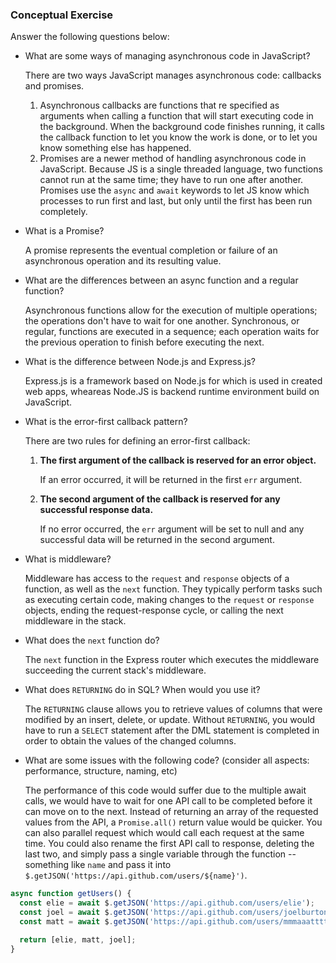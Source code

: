 ### Conceptual Exercise

Answer the following questions below:

- What are some ways of managing asynchronous code in JavaScript?

  There are two ways JavaScript manages asynchronous code: callbacks and promises. 
  1. Asynchronous callbacks are functions that re specified as arguments when calling a function that will start executing code in the background. When the background code finishes running, it calls the callback function to let you know the work is done, or to let you know something else has happened.
  2. Promises are a newer method of handling asynchronous code in JavaScript. Because JS is a single threaded language, two functions cannot run at the same time; they have to run one after another. Promises use the `async` and `await` keywords to let JS know which processes to run first and last, but only until the first has been run completely.

- What is a Promise?

  A promise represents the eventual completion or failure of an asynchronous operation and its resulting value.

- What are the differences between an async function and a regular function?

  Asynchronous functions allow for the execution of multiple operations; the operations don't have to wait for one another. Synchronous, or regular, functions are executed in a sequence; each operation waits for the previous operation to finish before executing the next.

- What is the difference between Node.js and Express.js?

  Express.js is a framework based on Node.js for which is used in created web apps, wheareas Node.JS is backend runtime environment build on JavaScript.

- What is the error-first callback pattern?

  There are two rules for defining an error-first callback:
  1. **The first argument of the callback is reserved for an error object.**

      If an error occurred, it will be returned in the first `err` argument.
  2. **The second argument of the callback is reserved for any successful response data.** 

      If no error occurred, the `err` argument will be set to null and any successful data will be returned in the second argument.
      

- What is middleware?

  Middleware has access to the `request` and `response` objects of a function, as well as the `next` function. They typically perform tasks such as executing certain code, making changes to the `request` or `response` objects, ending the request-response cycle, or calling the next middleware in the stack.

- What does the `next` function do?

  The `next` function in the Express router which executes the middleware succeeding the current stack's middleware.

- What does `RETURNING` do in SQL? When would you use it?

  The `RETURNING` clause allows you to retrieve values of columns that were modified by an insert, delete, or update. Without `RETURNING`, you would have to run a `SELECT` statement after the DML statement is completed in order to obtain the values of the changed columns.

- What are some issues with the following code? (consider all aspects: performance, structure, naming, etc)

  The performance of this code would suffer due to the multiple await calls, we would have to wait for one API call to be completed before it can move on to the next. Instead of returning an array of the requested values from the API, a `Promise.all()` return value would be quicker. You can also parallel request which would call each request at the same time. You could also rename the first API call to response, deleting the last two, and simply pass a single variable through the function -- something like `name` and pass it into `$.getJSON('https://api.github.com/users/${name}')`.
```js
async function getUsers() {
  const elie = await $.getJSON('https://api.github.com/users/elie');
  const joel = await $.getJSON('https://api.github.com/users/joelburton');
  const matt = await $.getJSON('https://api.github.com/users/mmmaaatttttt');

  return [elie, matt, joel];
}
```